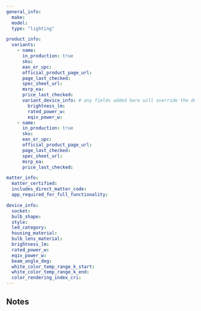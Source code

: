 ```yaml
---
general_info:
  make: 
  model: 
  type: "lighting"

product_info: 
  variants:
    - name:
      in_production: true
      sku:
      ean_or_upc: 
      official_product_page_url: 
      page_last_checked: 
      spec_sheet_url:
      msrp_ea: 
      price_last_checked: 
      variant_device_info: # any fields added here will override the device_info fields below
        brightness_lm:
        rated_power_w:
        eqiv_power_w:
    - name:
      in_production: true
      sku:
      ean_or_upc: 
      official_product_page_url: 
      page_last_checked: 
      spec_sheet_url:
      msrp_ea: 
      price_last_checked: 

matter_info:
  matter_certified: 
  includes_direct_matter_code: 
  app_required_for_full_functionality: 

device_info:
  socket: 
  bulb_shape: 
  style: 
  led_category: 
  housing_material: 
  bulb_lens_material: 
  brightness_lm: 
  rated_power_w: 
  eqiv_power_w: 
  beam_angle_deg: 
  white_color_temp_range_k_start: 
  white_color_temp_range_k_end: 
  color_rendering_index_cri: 
---
```


## Notes
